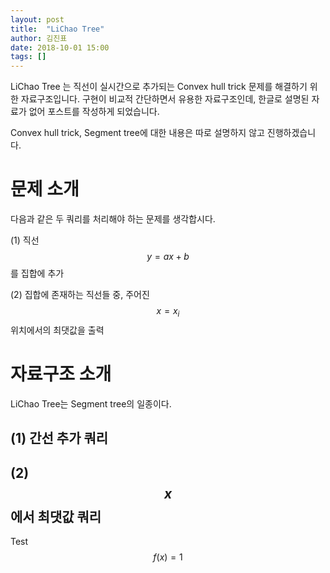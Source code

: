 ```yaml
---
layout: post
title:  "LiChao Tree"
author: 김진표
date: 2018-10-01 15:00
tags: []
---
```


LiChao Tree 는 직선이 실시간으로 추가되는 Convex hull trick 문제를 해결하기 위한 자료구조입니다. 
구현이 비교적 간단하면서 유용한 자료구조인데, 한글로 설명된 자료가 없어 포스트를 작성하게 되었습니다.

Convex hull trick, Segment tree에 대한 내용은 따로 설명하지 않고 진행하겠습니다.

# 문제 소개

다음과 같은 두 쿼리를 처리해야 하는 문제를 생각합시다.

(1) 직선 $$ y=ax+b $$ 를 집합에 추가

(2) 집합에 존재하는 직선들 중, 주어진 $$ x=x_i $$ 위치에서의 최댓값을 출력

# 자료구조 소개

LiChao Tree는 Segment tree의 일종이다.

## (1) 간선 추가 쿼리

## (2) $$x$$ 에서 최댓값 쿼리

Test
$$ f(x) = 1 $$ 